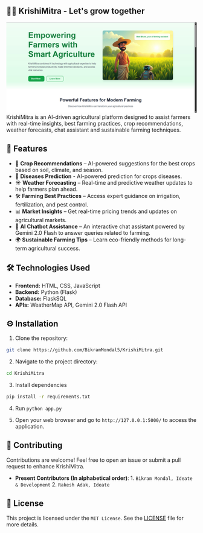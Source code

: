 ## 🌾🚜 KrishiMitra - Let's grow together 

![preview image](KrishiMitra.jpg)
KrishiMitra is an AI-driven agricultural platform designed to assist farmers with real-time insights, best farming practices, crop recommendations, weather forecasts, chat assistant and sustainable farming techniques.

## 🚀 Features
- 🌾 **Crop Recommendations** – AI-powered suggestions for the best crops based on soil, climate, and season.
- 🧠 **Diseases Prediction** - AI-powered prediction for crops diseases.
- ☀️ **Weather Forecasting** – Real-time and predictive weather updates to help farmers plan ahead.
- 🛠 **Farming Best Practices** – Access expert guidance on irrigation, fertilization, and pest control.
- 📊 **Market Insights** – Get real-time pricing trends and updates on agricultural markets.
- 🤖 **AI Chatbot Assistance** – An interactive chat assistant powered by Gemini 2.0 Flash to answer queries related to farming.
- 🌍 **Sustainable Farming Tips** – Learn eco-friendly methods for long-term agricultural success.

## 🛠️ Technologies Used
- **Frontend:** HTML, CSS, JavaScript
- **Backend:** Python (Flask)
- **Database:** FlaskSQL
- **APIs:** WeatherMap API, Gemini 2.0 Flash API
  
## ⚙️ Installation

1. Clone the repository:
```bash
git clone https://github.com/BikramMondal5/KrishiMitra.git
```

2. Navigate to the project directory:
```bash
cd KrishiMitra
```

3. Install dependencies
```bash
pip install -r requirements.txt
```
   
4. Run `python app.py`

5. Open your web browser and go to `http://127.0.0.1:5000/` to access the application.


## 🤝 Contributing
Contributions are welcome! Feel free to open an issue or submit a pull request to enhance KrishiMitra.

- **Present Contributors (In alphabetical order)**: 1. `Bikram Mondal, Ideate & Development` 2. `Rakesh Adak, Ideate`

## 📜 License
This project is licensed under the `MIT License`. See the [LICENSE](LICENSE) file for more details.
